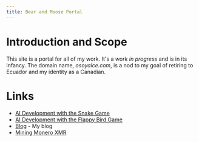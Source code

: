 ```yaml
---
title: Bear and Moose Portal
---
```

# Introduction and Scope

This site is a portal for all of my work. It's a *work in progress* and is in its infancy. The domain name, *osoyalce.com*, is a nod to my goal of retiring to Ecuador and my identity as a Canadian.

# Links

* [AI Development with the Snake Game](https://ai.osoyalce.com/pages/ai-snake-game.html)
* [AI Development with the Flappy Bird Game](https://ai.osoyalce.com/pages/flappy-bird.html)
* [Blog](https://blog.osoyalce.com/) - My blog
* [Mining Monero XMR](https://xmr.osoyalce.com/)


